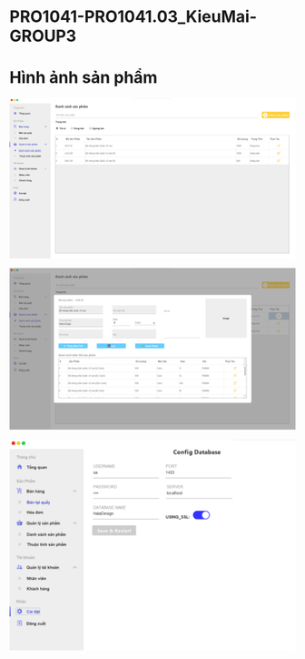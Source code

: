 # PRO1041-PRO1041.03_KieuMai-GROUP3

# Hình ảnh sản phẩm


![](https://raw.githubusercontent.com/vunhph33506/Document/main/prd2.png)
   
![](https://raw.githubusercontent.com/vunhph33506/Document/main/prd.png)

![](https://raw.githubusercontent.com/vunhph33506/Document/main/Config.png)
